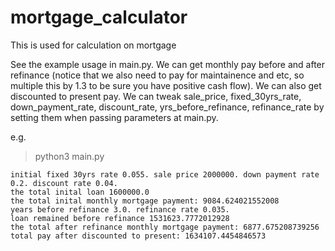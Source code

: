 # mortgage_calculator
This is used for calculation on mortgage

See the example usage in main.py. We can get monthly pay before and after refinance (notice that we also need to pay for maintainence and etc, so multiple this by 1.3 to be sure you have positive cash flow). We can also get discounted to present pay. We can tweak sale_price, fixed_30yrs_rate, down_payment_rate, discount_rate, yrs_before_refinance, refinance_rate by setting them when passing parameters at main.py.

e.g.
> python3 main.py

```
initial fixed 30yrs rate 0.055. sale price 2000000. down payment rate 0.2. discount rate 0.04.
the total inital loan 1600000.0
the total inital monthly mortgage payment: 9084.624021552008
years before refinance 3.0. refinance rate 0.035.
loan remained before refinance 1531623.7772012928
the total after refinance monthly mortgage payment: 6877.675208739256
total pay after discounted to present: 1634107.4454846573
```
